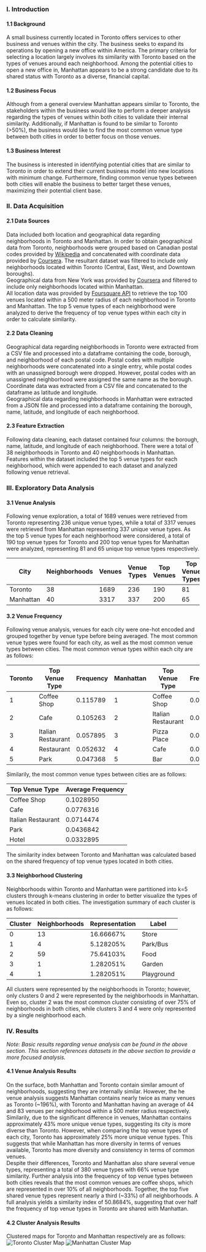 ### I. Introduction
#### 1.1 Background
A small business currently located in Toronto offers services to other business and venues within the city. The business seeks to expand its operations by opening a new office within America. The primary criteria for selecting a location largely involves its similarity with Toronto based on the types of venues around each neighborhood. Among the potential cities to open a new office in, Manhattan appears to be a strong candidate due to its shared status with Toronto as a diverse, financial capital. 
#### 1.2 Business Focus
Although from a general overview Manhattan appears similar to Toronto, the stakeholders within the business would like to perform a deeper analysis regarding the types of venues within both cities to validate their internal similarity. Additionally, if Manhattan is found to be similar to Toronto (>50%), the business would like to find the most common venue type between both cities in order to better focus on those venues.
#### 1.3 Business Interest
The business is interested in identifying potential cities that are similar to Toronto in order to extend their current business model into new locations with minimum change. Furthermore, finding common venue types between both cities will enable the business to better target these venues, maximizing their potential client base.

### II. Data Acquisition
#### 2.1 Data Sources
Data included both location and geographical data regarding neighborhoods in Toronto and Manhattan. In order to obtain geographical data from Toronto, neighborhoods were grouped based on Canadian postal codes provided by [Wikipedia](https://en.wikipedia.org/wiki/List_of_postal_codes_of_Canada:_M) and concatenated with coordinate data provided by [Coursera](https://cocl.us/Geospatial_data). The resultant dataset was filtered to include only neighborhoods located within Toronto (Central, East, West, and Downtown boroughs). <br>
Geographical data from New York was provided by [Coursera](https://cocl.us/new_york_dataset) and filtered to include only neighborhoods located within Manhattan. <br>
All location data was provided by [Foursquare API](https://foursquare.com/) to retrieve the top 100 venues located within a 500 meter radius of each neighborhood in Toronto and Manhattan. The top 5 venue types of each neighborhood were analyzed to derive the frequency of top venue types within each city in order to calculate similarity.
#### 2.2 Data Cleaning
Geographical data regarding neighborhoods in Toronto were extracted from a CSV file and processed into a dataframe containing the code, borough, and neighborhood of each postal code. Postal codes with multiple neighborhoods were concatenated into a single entry, while postal codes with an unassigned borough were dropped. However, postal codes with an unassigned neighborhood were assigned the same name as the borough. Coordinate data was extracted from a CSV file and concatenated to the dataframe as latitude and longitude. <br>
Geographical data regarding neighborhoods in Manhattan were extracted from a JSON file and processed into a dataframe containing the borough, name, latitude, and longitude of each neighborhood. 
#### 2.3 Feature Extraction
Following data cleaning, each dataset contained four columns: the borough, name, latitude, and longitude of each neighborhood. There were a total of 38 neighborhoods in Toronto and 40 neighborhoods in Manhattan. <br>
Features within the dataset included the top 5 venue types for each neighborhood, which were appended to each dataset and analyzed following venue retrieval. 

### III. Exploratory Data Analysis
#### 3.1 Venue Analysis
Following venue exploration, a total of 1689 venues were retrieved from Toronto representing 236 unique venue types, while a total of 3317 venues were retrieved from Manhattan representing 337 unique venue types. As the top 5 venue types for each neighborhood were considered, a total of 190 top venue types for Toronto and 200 top venue types for Manhattan were analyzed, representing 81 and 65 unique top venue types respectively.

| City      | Neighborhoods | Venues | Venue Types | Top Venues | Top Venue Types |
| --------- | ------------- | ------ | ----------- | ---------- | --------------- |
| Toronto   | 38            | 1689   | 236         | 190        | 81              |
| Manhattan | 40            | 3317   | 337         | 200        | 65              |

#### 3.2 Venue Frequency
Following venue analysis, venues for each city were one-hot encoded and grouped together by venue type before being averaged. The most common venue types were found for each city, as well as the most common venue types between cities. The most common venue types within each city are as follows:

Toronto | Top Venue Type     | Frequency | Manhattan | Top Venue Type     | Frequency |
------- | ------------------ | --------- | --------- | ------------------ | --------- |
1       | Coffee Shop        | 0.115789  | 1         | Coffee Shop        | 0.090     |
2       | Cafe               | 0.105263  | 2         | Italian Restaurant | 0.085     |
3       | Italian Restaurant | 0.057895  | 3         | Pizza Place        | 0.055     |
4       | Restaurant         | 0.052632  | 4         | Cafe               | 0.050     |
5       | Park               | 0.047368  | 5         | Bar                | 0.045     |

Similarily, the most common venue types between cities are as follows:

| Top Venue Type     | Average Frequency |
| ------------------ | ----------------- |
| Coffee Shop        | 0.1028950         |
| Cafe               | 0.0776316         |
| Italian Restaurant | 0.0714474         |
| Park               | 0.0436842         |
| Hotel              | 0.0332895         |

The similarity index between Toronto and Manhattan was calculated based on the shared frequency of top venue types located in both cities. 

#### 3.3 Neighborhood Clustering
Neighborhoods within Toronto and Manhattan were partitioned into k=5 clusters through k-means clustering in order to better visualize the types of venues located in both cities. The investigation summary of each cluster is as follows:

| Cluster | Neighborhoods | Representation | Label      |
| ------- | ------------- | -------------- | ---------- |
| 0       | 13            | 16.66667%      | Store      |
| 1       | 4             | 5.128205%      | Park/Bus   |
| 2       | 59            | 75.64103%      | Food       |
| 3       | 1             | 1.282051%      | Garden     |
| 4       | 1             | 1.282051%      | Playground |

All clusters were represented by the neighborhoods in Toronto; however, only clusters 0 and 2 were represented by the neighborhoods in Manhattan. Even so, cluster 2 was the most common cluster consisting of over 75% of neighborhoods in both cities, while clusters 3 and 4 were only represented by a single neighborhood each. 

### IV. Results
_Note: Basic results regarding venue analysis can be found in the above section. This section references datasets in the above section to provide a more focused analysis._
#### 4.1 Venue Analysis Results
On the surface, both Manhattan and Toronto contain similar amount of neighborhoods, suggesting they are internally similar. However, the he venue analysis suggests Manhattan contains nearly twice as many venues as Toronto (~196%), with Toronto and Manhattan having an average of 44 and 83 venues per neighborhood within a 500 meter radius respectively. Similarily, due to the significant difference in venues, Manhattan contains approximately 43% more unique venue types, suggesting its city is more diverse than Toronto. However, when comparing the top venue types of each city, Toronto has approximately 25% more unique venue types. This suggests that while Manhattan has more diversity in terms of venues available, Toronto has more diversity and consistency in terms of common venues. <br>
Despite their differences, Toronto and Manhattan also share several venue types, representing a total of 380 venue types with 66% venue type similarity. Further analysis into the frequency of top venue types between both cities reveals that the most common venues are coffee shops, which are represented in over 10% of all neighborhoods. Together, the top five shared venue types represent nearly a third (~33%) of all neighborhoods. A full analysis yields a similarity index of 50.8684%, suggesting that over half the frequency of top venue types in Toronto are shared with Manhattan.
#### 4.2 Cluster Analysis Results
Clustered maps for Toronto and Manhattan respectively are as follows:
![Toronto Cluster Map](/toronto_cluster_map "Toronto Cluster Map")
![Manhattan Cluster Map](/manhattan_cluster_map "Manhattan Cluster Map")
